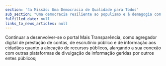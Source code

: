 ```yaml
---
section: '4a Missão: Uma Democracia de Qualidade para Todos'
sub_section: "Uma democracia resiliente ao populismo e à demagogia com mais participação, mais transparência e mais proximidade"
fulfilled_date: null
links_to_news_articles: null
---
```


Continuar a desenvolver-se o portal Mais Transparência, como agregador digital de prestação de contas, de escrutínio público e de informação aos cidadãos quanto a alocação de recursos públicos, alargando a sua conexão com outras plataformas de divulgação de informação geridas por outros entes públicos;